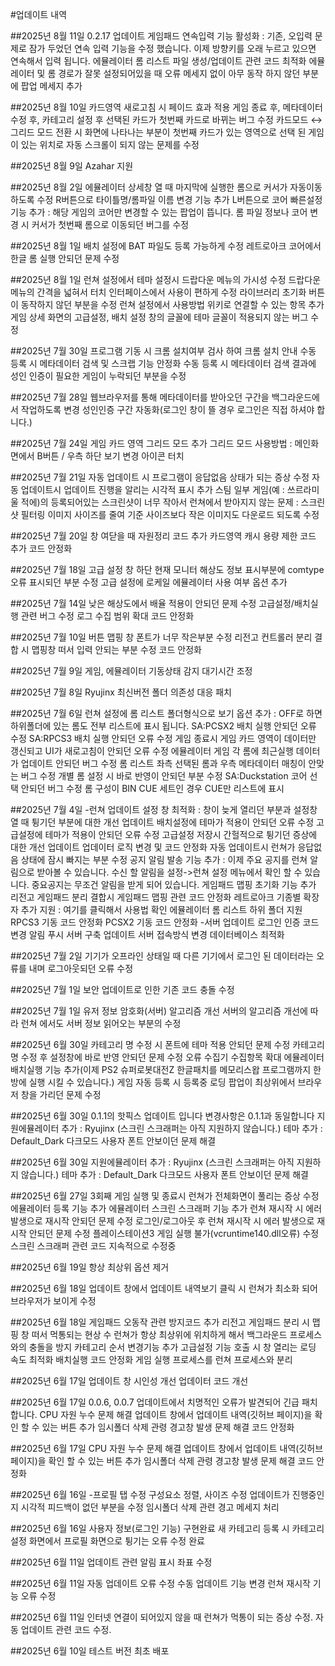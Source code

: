 #업데이트 내역

##2025년 8월 11일
0.2.17 업데이트
게임패드 연속입력 기능 활성화 : 기존, 오입력 문제로 잠가 두었던 연속 입력 기능을 수정 했습니다. 이제 방향키를 오래 누르고 있으면 연속해서 입력 됩니다.
에뮬레이터 롬 리스트 파일 생성/업데이트 관련 코드 최적화
에뮬레이터 및 롬 경로가 잘못 설정되어있을 때 오류 메세지 없이 아무 동작 하지 않던 부분에 팝업 메세지 추가

##2025년 8월 10일
카드영역 새로고침 시 페이드 효과 적용
게임 종료 후, 메타데이터 수정 후, 카테고리 설정 후 선택된 카드가 첫번째 카드로 바뀌는 버그 수정
카드모드 ↔ 그리드 모드 전환 시 화면에 나타나는 부분이 첫번째 카드가 있는 영역으로 선택 된 게임이 있는 위치로 자동 스크롤이 되지 않는 문제를 수정

##2025년 8월 9일
Azahar 지원

##2025년 8월 2일
에뮬레이터 상세창 열 때 마지막에 실행한 롬으로 커서가 자동이동 하도록 수정
R버튼으로 타이틀명/롬파일 이름 변경 기능 추가
L버튼으로 코어 빠른설정 기능 추가 : 해당 게임의 코어만 변경할 수 있는 팝업이 뜹니다.
롬 파일 정보나 코어 변경 시 커서가 첫번째 롬으로 이동되던 버그를 수정

##2025년 8월 1일
배치 설정에 BAT 파일도 등록 가능하게 수정
레트로아크 코어에서 한글 롬 실행 안되던 문제 수정

##2025년 8월 1일
런쳐 설정에서 테마 설정시 드랍다운 메뉴의 가시성 수정
드랍다운 메뉴의 간격을 넓혀서 터치 인터페이스에서 사용이 편하게 수정
라이브러리 초기화 버튼이 동작하지 않던 부분을 수정
런쳐 설정에서 사용방법 위키로 연결할 수 있는 항목 추가
게임 상세 화면의 고급설정, 배치 설정 창의 글꼴에 테마 글꼴이 적용되지 않는 버그 수정

##2025년 7월 30일
프로그램 기동 시 크롬 설치여부 검사 하여 크롬 설치 안내
수동 등록 시 메타데이터 검색 및 스크랩 기능 안정화
수동 등록 시 메타데이터 검색 결과에 성인 인증이 필요한 게임이 누락되던 부분을 수정

##2025년 7월 28일
웹브라우저를 통해 메타데이터를 받아오던 구간을 백그라운드에서 작업하도록 변경
성인인증 구간 자동화(로그인 창이 뜰 경우 로그인은 직접 하셔야 합니다.)

##2025년 7월 24일
게임 카드 영역 그리드 모드 추가
그리드 모드 사용방법 : 메인화면에서 B버튼 / 우측 하단 보기 변경 아이콘 터치

##2025년 7월 21일
자동 업데이트 시 프로그램이 응답없음 상태가 되는 증상 수정
자동 업데이트시 업데이트 진행을 알리는 시각적 표시 추가
스팀 일부 게임(예 : 쓰르라미 울 적에)의 등록되어있는 스크린샷이 너무 작아서 런쳐에서 받아지지 않는 문제 : 스크린샷 필터링 이미지 사이즈를 줄여 기준 사이즈보다 작은 이미지도 다운로드 되도록 수정

##2025년 7월 20일
창 여닫을 때 자원정리 코드 추가
카드영역 캐시 용량 제한 코드 추가
코드 안정화

##2025년 7월 18일
고급 설정 창 하단 현재 모니터 해상도 정보 표시부분에 comtype 오류 표시되던 부분 수정
고급 설정에 로케일 에뮬레이터 사용 여부 옵션 추가

##2025년 7월 14일
낮은 해상도에서 배율 적용이 안되던 문제 수정
고급설정/배치실행 관련 버그 수정
로그 수집 범위 확대
코드 안정화

##2025년 7월 10일
버튼 맵핑 창 폰트가 너무 작은부분 수정
리전고 컨트롤러 분리 결합 시 맵핑창 떠서 입력 안되는 부분 수정
코드 안정화

##2025년 7월 9일
게임, 에뮬레이터 기동상태 감지 대기시간 조정

##2025년 7월 8일
Ryujinx 최신버전 폴더 의존성 대응 패치

##2025년 7월 6일
런쳐 설정에 롬 리스트 폴더형식으로 보기 옵션 추가 : OFF로 하면 하위폴더에 있는 롬도 전부 리스트에 표시 됩니다.
SA:PCSX2 배치 실행 안되던 오류 수정
SA:RPCS3 배치 실행 안되던 오류 수정
게임 종료시 게임 카드 영역이 데이터만 갱신되고 UI가 새로고침이 안되던 오류 수정
에뮬레이터 게임 각 롬에 최근실행 데이터가 업데이트 안되던 버그 수정
롬 리스트 좌측 선택된 롬과 우측 메타데이터 매칭이 안맞는 버그 수정
개별 롬 설정 시 바로 반영이 안되던 부분 수정
SA:Duckstation 코어 선택 안되던 버그 수정
롬 구성이 BIN CUE 세트인 경우 CUE만 리스트에 표시

##2025년 7월 4일
-런쳐 업데이트
설정 창 최적화 : 창이 늦게 열리던 부분과 설정창 열 때 튕기던 부분에 대한 개선 업데이트
배치설정에 테마가 적용이 안되던 오류 수정
고급설정에 테마가 적용이 안되던 오류 수정
고급설정 저장시 간헐적으로 튕기던 증상에 대한 개선 업데이트
업데이터 로직 변경 및 코드 안정화
자동 업데이트시 런쳐가 응답없음 상태에 잠시 빠지는 부분 수정
공지 알림 발송 기능 추가 : 이제 주요 공지를 런쳐 알림으로 받아볼 수 있습니다.
수신 할 알림을 설정->런쳐 설정 메뉴에서 확인 할 수 있습니다. 중요공지는 무조건 알림을 받게 되어 있습니다.
게임패드 맵핑 초기화 기능 추가
리전고 게임패드 분리 결합시 게임패드 맵핑 관련 코드 안정화
레트로아크 기종별 확장자 추가 지원 : 여기를 클릭해서 사용법 확인
에뮬레이터 롬 리스트 하위 폴더 지원
RPCS3 기동 코드 안정화
PCSX2 기동 코드 안정화
-서버 업데이트
로그인 인증 코드 변경
알림 푸시 서버 구축
업데이트 서버 접속방식 변경
데이터베이스 최적화

##2025년 7월 2일
기기가 오프라인 상태일 때 다른 기기에서 로그인 된 데이터라는 오류를 내며 로그아웃되던 오류 수정

##2025년 7월 1일
보안 업데이트로 인한 기존 코드 충돌 수정

##2025년 7월 1일
유저 정보 암호화(서버) 알고리즘 개선
서버의 알고리즘 개선에 따라 런쳐 에서도 서버 정보 읽어오는 부분의 수정

##2025년 6월 30일
카테고리 명 수정 시 폰트에 테마 적용 안되던 문제 수정
카테고리 명 수정 후 설정창에 바로 반영 안되던 문제 수정
오류 수집기 수집항목 확대
에뮬레이터 배치실행 기능 추가(이제 PS2 슈퍼로봇대전Z 한글패치를 메모리스왑 프로그램까지 한방에 실행 시킬 수 있습니다.)
게임 자동 등록 시 등록중 로딩 팝업이 최상위에서 브라우저 창을 가리던 문제 수정

##2025년 6월 30일
0.1.1의 핫픽스 업데이트 입니다 변경사항은 0.1.1과 동일합니다
지원에뮬레이터 추가 : Ryujinx (스크린 스크래퍼는 아직 지원하지 않습니다.)
테마 추가 : Default_Dark
다크모드 사용자 폰트 안보이던 문제 해결

##2025년 6월 30일
지원에뮬레이터 추가 : Ryujinx (스크린 스크래퍼는 아직 지원하지 않습니다.)
테마 추가 : Default_Dark
다크모드 사용자 폰트 안보이던 문제 해결

##2025년 6월 27일
3회째 게임 실행 및 종료시 런쳐가 전체화면이 풀리는 증상 수정
에뮬레이터 등록 기능 추가
에뮬레이터 스크린 스크래퍼 기능 추가
런쳐 재시작 시 에러 발생으로 재시작 안되던 문제 수정
로그인/로그아웃 후 런쳐 재시작 시 에러 발생으로 재시작 안되던 문제 수정
플레이스테이션3 게임 실행 불가(vcruntime140.dll오류) 수정
스크린 스크래퍼 관련 코드 지속적으로 수정중

##2025년 6월 19일
항상 최상위 옵션 제거

##2025년 6월 18일
업데이트 창에서 업데이트 내역보기 클릭 시 런쳐가 최소화 되어 브라우저가 보이게 수정

##2025년 6월 18일
게임패드 오동작 관련 방지코드 추가
리전고 게임패드 분리 시 맵핑 창 떠서 먹통되는 현상 수
런쳐가 항상 최상위에 위치하게 해서 백그라운드 프로세스와의 충돌을 방지
카테고리 순서 변경기능 추가
고급설정 기능 호출 시 창 열리는 로딩 속도 최적화
배치실행 코드 안정화
게임 실행 프로세스를 런쳐 프로세스와 분리

##2025년 6월 17일
업데이트 창 시인성 개선
업데이터 코드 개선

##2025년 6월 17일
0.0.6, 0.0.7 업데이트에서 치명적인 오류가 발견되어 긴급 패치 합니다.
CPU 자원 누수 문제 해결
업데이트 창에서 업데이트 내역(깃허브 페이지)을 확인 할 수 있는 버튼 추가
임시폴더 삭제 관령 경고창 발생 문제 해결
코드 안정화

##2025년 6월 17일
CPU 자원 누수 문제 해결
업데이트 창에서 업데이트 내역(깃허브 페이지)을 확인 할 수 있는 버튼 추가
임시폴더 삭제 관령 경고창 발생 문제 해결
코드 안정화

##2025년 6월 16일
-프로필 탭 수정
구성요소 정렬, 사이즈 수정
업데이트가 진행중인지 시각적 피드백이 없던 부분을 수정
임시폴더 삭제 관련 경고 메세지 처리

##2025년 6월 16일
사용자 정보(로그인 기능) 구현완료
새 카테고리 등록 시 카테고리 설정 화면에서 프로필 화면으로 튕기는 오류 수정 완료

##2025년 6월 11일
업데이트 관련 알림 표시 좌표 수정

##2025년 6월 11일
자동 업데이트 오류 수정
수동 업데이트 기능 변경
런쳐 재시작 기능 오류 수정

##2025년 6월 11일
인터넷 연결이 되어있지 않을 때 런쳐가 먹통이 되는 증상 수정.
자동 업데이트 관련 코드 수정.

##2025년 6월 10일
테스트 버전 최초 배포
